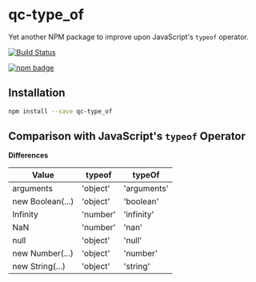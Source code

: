 # qc-type_of

Yet another NPM package to improve upon JavaScript's `typeof` operator.

[![Build Status][travis-svg]][travis-url]

[![npm badge][npm-badge-png]][package-url]

## Installation

```sh
npm install --save qc-type_of
```

## Comparison with JavaScript's `typeof` Operator

**Differences**

| Value      | typeof      | typeOf      |
| ---------- | ----------- | ----------- |
| arguments  | 'object'    | 'arguments' |
| new Boolean(...) | 'object' | 'boolean' |
| Infinity   | 'number'    | 'infinity'  |
| NaN        | 'number'    | 'nan'       |
| null       | 'object'    | 'null'      |
| new Number(...) | 'object' | 'number'  |
| new String(...) | 'object' | 'string'  |


[npm-badge-png]: https://nodei.co/npm/qc-type_of.png?downloads=true&stars=true
[package-url]: https://npmjs.org/package/qc-type_of
[travis-svg]: https://travis-ci.org/hypersoftllc/qc-type_of.svg?branch=master
[travis-url]: https://travis-ci.org/hypersoftllc/qc-type_of
